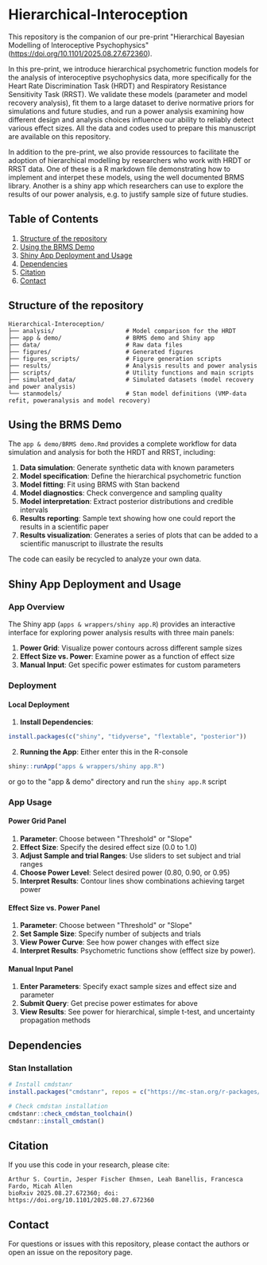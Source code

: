 # Hierarchical-Interoception

This repository is the companion of our pre-print "Hierarchical Bayesian Modelling of Interoceptive Psychophysics" (https://doi.org/10.1101/2025.08.27.672360).

In this pre-print, we introduce hierarchical psychometric function models for the analysis of interoceptive psychophysics data, more specifically for the Heart Rate Discrimination Task (HRDT) and Respiratory Resistance Sensitivity Task (RRST).
We validate these models (parameter and model recovery analysis), fit them to a large dataset to derive normative priors for simulations and future studies, and run a power analysis examining how different design and analysis choices influence our ability to reliably detect various effect sizes. 
All the data and codes used to prepare this manuscript are available on this repository.

In addition to the pre-print, we also provide ressources to facilitate the adoption of hierarchical modelling by researchers who work with HRDT or RRST data.
One of these is a R markdown file demonstrating how to implement and interpet these models, using the well documented BRMS library.
Another is a shiny app which researchers can use to explore the results of our power analysis, e.g. to justify sample size of future studies.

## Table of Contents
1. [Structure of the repository](#structure-of-the-repository)
2. [Using the BRMS Demo](#using-the-brms-demo)
3. [Shiny App Deployment and Usage](#shiny-app-deployment-and-usage)
3. [Dependencies](#dependencies)
3. [Citation](#citation)
3. [Contact](#contact)

## Structure of the repository

```
Hierarchical-Interoception/
├── analysis/                    # Model comparison for the HRDT
├── app & demo/                  # BRMS demo and Shiny app
├── data/                        # Raw data files
├── figures/                     # Generated figures
├── figures_scripts/             # Figure generation scripts
├── results/                     # Analysis results and power analysis
├── scripts/                     # Utility functions and main scripts
├── simulated_data/              # Simulated datasets (model recovery and power analysis)
└── stanmodels/                  # Stan model definitions (VMP-data refit, poweranalysis and model recovery)
```

## Using the BRMS Demo

The `app & demo/BRMS demo.Rmd` provides a complete workflow for data simulation and analysis for both the HRDT and RRST, including:

1. **Data simulation**: Generate synthetic data with known parameters
2. **Model specification**: Define the hierarchical psychometric function
3. **Model fitting**: Fit using BRMS with Stan backend
4. **Model diagnostics**: Check convergence and sampling quality
5. **Model interpretation**: Extract posterior distributions and credible intervals
5. **Results reporting**: Sample text showing how one could report the results in a scientific paper
5. **Results visualization**: Generates a series of plots that can be added to a scientific manuscript to illustrate the results

The code can easily be recycled to analyze your own data.

## Shiny App Deployment and Usage

### App Overview

The Shiny app (`apps & wrappers/shiny app.R`) provides an interactive interface for exploring power analysis results with three main panels:

1. **Power Grid**: Visualize power contours across different sample sizes
2. **Effect Size vs. Power**: Examine power as a function of effect size
3. **Manual Input**: Get specific power estimates for custom parameters

### Deployment

#### Local Deployment

1. **Install Dependencies**:
```r
install.packages(c("shiny", "tidyverse", "flextable", "posterior"))
```

2. **Running the App**:
Either enter this in the R-console
```r
shiny::runApp("apps & wrappers/shiny app.R")
```
or go to the "app & demo" directory and run the `shiny app.R` script 

### App Usage

#### Power Grid Panel

1. **Parameter**: Choose between "Threshold" or "Slope"
2. **Effect Size**: Specify the desired effect size (0.0 to 1.0)
3. **Adjust Sample and trial Ranges**: Use sliders to set subject and trial ranges
4. **Choose Power Level**: Select desired power (0.80, 0.90, or 0.95)
5. **Interpret Results**: Contour lines show combinations achieving target power

#### Effect Size vs. Power Panel

1. **Parameter**: Choose between "Threshold" or "Slope"
2. **Set Sample Size**: Specify number of subjects and trials
3. **View Power Curve**: See how power changes with effect size
3. **Interpret Results**: Psychometric functions show (efffect size by power).

#### Manual Input Panel

1. **Enter Parameters**: Specify exact sample sizes and effect size and parameter
2. **Submit Query**: Get precise power estimates for above
3. **View Results**: See power for hierarchical, simple t-test, and uncertainty propagation methods

## Dependencies

### Stan Installation
```r
# Install cmdstanr
install.packages("cmdstanr", repos = c("https://mc-stan.org/r-packages/", getOption("repos")))

# Check cmdstan installation
cmdstanr::check_cmdstan_toolchain()
cmdstanr::install_cmdstan()
```

## Citation

If you use this code in your research, please cite:

```
Arthur S. Courtin, Jesper Fischer Ehmsen, Leah Banellis, Francesca Fardo, Micah Allen
bioRxiv 2025.08.27.672360; doi: https://doi.org/10.1101/2025.08.27.672360
```

## Contact

For questions or issues with this repository, please contact the authors or open an issue on the repository page.
